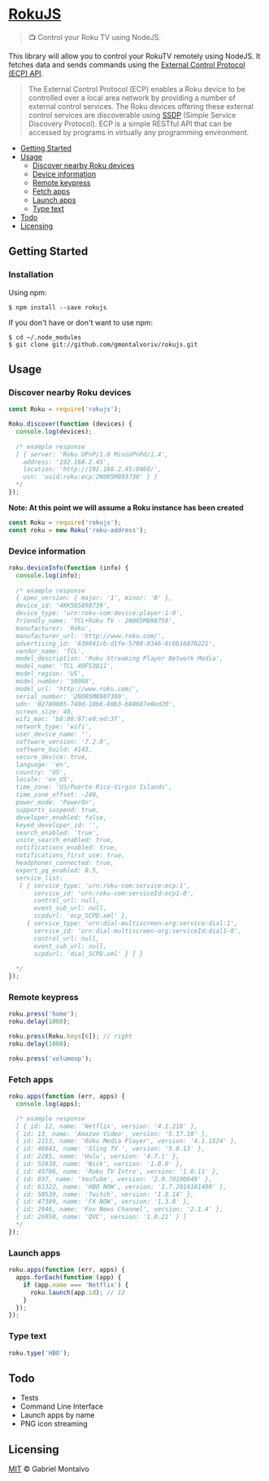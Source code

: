# [RokuJS](https://www.npmjs.com/package/rokujs) 

> :tv: Control your Roku TV using NodeJS.

This library will allow you to control your RokuTV remotely using NodeJS. It fetches data and sends commands using the [External Control Protocol (ECP) API](https://sdkdocs.roku.com/display/sdkdoc/External+Control+Guide).

> The External Control Protocol (ECP) enables a Roku device to be controlled over a local area network by providing a number of external control services. The Roku devices offering these external control services are discoverable using [SSDP](https://en.wikipedia.org/wiki/Simple_Service_Discovery_Protocol) (Simple Service Discovery Protocol). ECP is a simple RESTful API that can be accessed by programs in virtually any programming environment.

- [Getting Started](#getting-started)
- [Usage](#usage)
  - [Discover nearby Roku devices](#discover-nearby-roku-devices)
  - [Device information](#device-information)
  - [Remote keypress](#remote-keypress)
  - [Fetch apps](#fetch-apps)
  - [Launch apps](#launch-apps)
  - [Type text](#type-text)
- [Todo](#todo)
- [Licensing](#licensing)

## Getting Started

### Installation

Using npm:

```
$ npm install --save rokujs
```

If you don't have or don't want to use npm:

```
$ cd ~/.node_modules
$ git clone git://github.com/gmontalvoriv/rokujs.git
```

## Usage

### Discover nearby Roku devices

```javascript
const Roku = require('rokujs');

Roku.discover(function (devices) {
  console.log(devices);
  
  /* example response
  [ { server: 'Roku UPnP/1.0 MiniUPnPd/1.4',
    address: '192.168.2.45',
    location: 'http://192.168.2.45:8060/',
    usn: 'uuid:roku:ecp:2N005M893730' } ]
  */
});
```

**Note: At this point we will assume a Roku instance has been created**

```javascript
const Roku = require('rokujs');
const roku = new Roku('roku-address');
```

### Device information

```javascript
roku.deviceInfo(function (info) {
  console.log(info);
  
  /* example response
  { spec_version: { major: '1', minor: '0' },
  device_id: '4KK585898739',
  device_type: 'urn:roku-com:device:player:1-0',
  friendly_name: 'TCL•Roku TV - 2N005M898759',
  manufacturer: 'Roku',
  manufacturer_url: 'http://www.roku.com/',
  advertising_id: '639041cb-d1fe-5700-9346-6c6b16878221',
  vendor_name: 'TCL',
  model_description: 'Roku Streaming Player Network Media',
  model_name: 'TCL 40FS3811',
  model_region: 'US',
  model_number: '5000X',
  model_url: 'http://www.roku.com/',
  serial_number: '2N005M8987300',
  udn: '02780005-740d-10b6-80b3-b88687e0ed20',
  screen_size: 40,
  wifi_mac: 'b8:86:87:e0:ed:3f',
  network_type: 'wifi',
  user_device_name: '',
  software_version: '7.2.0',
  software_build: 4143,
  secure_device: true,
  language: 'en',
  country: 'US',
  locale: 'en_US',
  time_zone: 'US/Puerto Rico-Virgin Islands',
  time_zone_offset: -240,
  power_mode: 'PowerOn',
  supports_suspend: true,
  developer_enabled: false,
  keyed_developer_id: '',
  search_enabled: 'true',
  voice_search_enabled: true,
  notifications_enabled: true,
  notifications_first_use: true,
  headphones_connected: true,
  expert_pq_enabled: 0.5,
  service_list:
   [ { service_type: 'urn:roku-com:service:ecp:1',
       service_id: 'urn:roku-com:serviceId:ecp1-0',
       control_url: null,
       event_sub_url: null,
       scpdurl: 'ecp_SCPD.xml' },
     { service_type: 'urn:dial-multiscreen-org:service:dial:1',
       service_id: 'urn:dial-multiscreen-org:serviceId:dial1-0',
       control_url: null,
       event_sub_url: null,
       scpdurl: 'dial_SCPD.xml' } ] }
  
  */
});

```

### Remote keypress

```javascript
roku.press('home');
roku.delay(1000);

roku.press(Roku.keys[6]); // right
roku.delay(1000);

roku.press('volumeup');
```

### Fetch apps

```javascript
roku.apps(function (err, apps) {
  console.log(apps);

  /* example response
  [ { id: 12, name: 'Netflix', version: '4.1.218' },
  { id: 13, name: 'Amazon Video', version: '5.17.10' },
  { id: 2213, name: 'Roku Media Player', version: '4.1.1524' },
  { id: 46041, name: 'Sling TV ', version: '5.0.13' },
  { id: 2285, name: 'Hulu', version: '4.7.1' },
  { id: 52838, name: 'Nick', version: '1.0.0' },
  { id: 45706, name: 'Roku TV Intro', version: '1.0.11' },
  { id: 837, name: 'YouTube', version: '2.0.70100049' },
  { id: 61322, name: 'HBO NOW', version: '1.7.2016101400' },
  { id: 50539, name: 'Twitch', version: '1.0.14' },
  { id: 47389, name: 'FX NOW', version: '1.3.8' },
  { id: 2946, name: 'Fox News Channel', version: '2.1.4' },
  { id: 26950, name: 'QVC', version: '1.0.21' } ]
  */
});
```

### Launch apps

```javascript
roku.apps(function (err, apps) {
  apps.forEach(function (app) {
    if (app.name === 'Netflix') {
      roku.launch(app.id); // 12
    }
  });
});
```

### Type text

```javascript
roku.type('HBO');
```

## Todo

- Tests
- Command Line Interface
- Launch apps by name
- PNG icon streaming

## Licensing

[MIT](https://github.com/gmontalvoriv/rokujs/blob/master/LICENSE) © Gabriel Montalvo